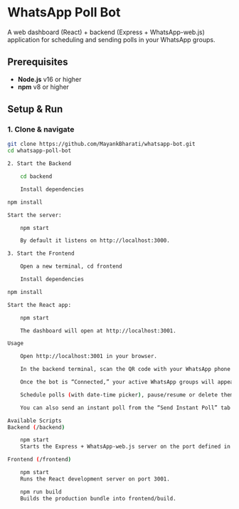 # WhatsApp Poll Bot

A web dashboard (React) + backend (Express + WhatsApp-web.js) application for scheduling and sending polls in your WhatsApp groups.

## Prerequisites

- **Node.js** v16 or higher  
- **npm** v8 or higher  

## Setup & Run

### 1. Clone & navigate

```bash
git clone https://github.com/MayankBharati/whatsapp-bot.git
cd whatsapp-poll-bot

2. Start the Backend

    cd backend

    Install dependencies

npm install

Start the server:

    npm start

    By default it listens on http://localhost:3000.

3. Start the Frontend

    Open a new terminal, cd frontend

    Install dependencies

npm install

Start the React app:

    npm start

    The dashboard will open at http://localhost:3001.

Usage

    Open http://localhost:3001 in your browser.

    In the backend terminal, scan the QR code with your WhatsApp phone to authenticate.

    Once the bot is “Connected,” your active WhatsApp groups will appear in the dashboard.

    Schedule polls (with date-time picker), pause/resume or delete them.

    You can also send an instant poll from the “Send Instant Poll” tab.

Available Scripts
Backend (/backend)

    npm start
    Starts the Express + WhatsApp-web.js server on the port defined in PORT (defaults to 3000).

Frontend (/frontend)

    npm start
    Runs the React development server on port 3001.

    npm run build
    Builds the production bundle into frontend/build.
